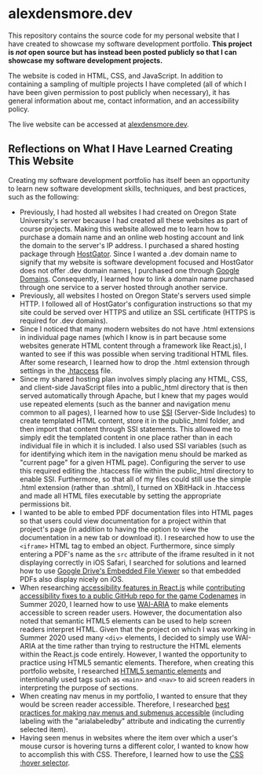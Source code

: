 # alexdensmore.dev

This repository contains the source code for my personal website that I have created to showcase my software development portfolio. **This project is _not_ open source but has instead been posted publicly so that I can showcase my software development projects.**

The website is coded in HTML, CSS, and JavaScript. In addition to containing a sampling of multiple projects I have completed (all of which I have been given permission to post publicly when necessary), it has general information about me, contact information, and an accessibility policy. 

The live website can be accessed at [alexdensmore.dev](alexdensmore.dev).

## Reflections on What I Have Learned Creating This Website

Creating my software development portfolio has itself been an opportunity to learn new software development skills, techniques, and best practices, such as the following:
- Previously, I had hosted all websites I had created on Oregon State University's server because I had created all these websites as part of course projects. Making this website allowed me to learn how to purchase a domain name and an online web hosting account and link the domain to the server's IP address. I purchased a shared hosting package through [HostGator](https://www.hostgator.com/). Since I wanted a .dev domain name to signify that my website is software development focused and HostGator does not offer .dev domain names, I purchased one through [Google Domains](https://domains.google/). Consequently, I learned how to link a domain name purchased through one service to a server hosted through another service.
- Previously, all websites I hosted on Oregon State's servers used simple HTTP. I followed all of HostGator's configuration instructions so that my site could be served over HTTPS and utilize an SSL certificate (HTTPS is required for .dev domains).
- Since I noticed that many modern websites do not have .html extensions in individual page names (which I know is in part because some websites generate HTML content through a framework like React.js), I wanted to see if this was possible when serving traditional HTML files. After some research, I learned how to drop the .html extension through settings in the [.htaccess](.htaccess) file.
- Since my shared hosting plan involves simply placing any HTML, CSS, and client-side JavaScript files into a public_html directory that is then served automatically through Apache, but I knew that my pages would use repeated elements (such as the banner and navigation menu common to all pages), I learned how to use [SSI](http://httpd.apache.org/docs/current/howto/ssi.html#configuring) (Server-Side Includes) to create templated HTML content, store it in the public_html folder, and then import that content through SSI statements. This allowed me to simply edit the templated content in one place rather than in each individual file in which it is included. I also used SSI variables (such as for identifying which item in the navigation menu should be marked as "current page" for a given HTML page). Configuring the server to use this required editing the .htaccess file within the public_html directory to enable SSI. Furthermore, so that all of my files could still use the simple .html extension (rather than .shtml), I turned on XBitHack in .htaccess and made all HTML files executable by setting the appropriate permissions bit.
- I wanted to be able to embed PDF documentation files into HTML pages so that users could view documentation for a project within that project's page (in addition to having the option to view the documentation in a new tab or download it). I researched how to use the `<iframe>` HTML tag to embed an object. Furthermore, since simply entering a PDF's name as the `src` attribute of the iframe resulted in it not displaying correctly in iOS Safari, I searched for solutions and learned how to use [Google Drive's Embedded File Viewer](https://gist.github.com/tzmartin/1cf85dc3d975f94cfddc04bc0dd399be#embedded-file-viewer) so that embedded PDFs also display nicely on iOS.
- When researching [accessibility features in React.js](https://reactjs.org/docs/accessibility.html) while [contributing accessibility fixes to a public GitHub repo for the game Codenames](https://alexdensmore.dev/projects/codenames) in Summer 2020, I learned how to use [WAI-ARIA](https://www.w3.org/WAI/standards-guidelines/aria/) to make elements accessible to screen reader users. However, the documentation also noted that semantic HTML5 elements can be used to help screen readers interpret HTML. Given that the project on which I was working in Summer 2020 used many `<div>` elements, I decided to simply use WAI-ARIA at the time rather than trying to restructure the HTML elements within the React.js code entirely. However, I wanted the opportunity to practice using HTML5 semantic elements. Therefore, when creating this portfolio website, I researched [HTML5 semantic elements](https://www.w3schools.com/html/html5_semantic_elements.asp) and intentionally used tags such as `<main>` and `<nav>` to aid screen readers in interpreting the purpose of sections.
- When creating nav menus in my portfolio, I wanted to ensure that they would be screen reader accessible. Therefore, I researched [best practices for making nav menus and submenus accessible](https://www.w3.org/WAI/tutorials/menus/structure/) (including labeling with the "arialabeledby" attribute and indicating the currently selected item).
- Having seen menus in websites where the item over which a user's mouse cursor is hovering turns a different color, I wanted to know how to accomplish this with CSS. Therefore, I learned how to use the [CSS :hover selector](https://www.w3schools.com/cssref/sel_hover.asp).
